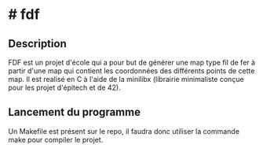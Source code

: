 <h1># fdf</h1>
<h2>Description</h2>
FDF est un projet d'école qui a pour but de générer une map type fil de fer à partir d'une map qui contient les coordonnées des différents points de cette map.
Il est realisé en C à l'aide de la minilibx (librairie minimaliste conçue pour les projet d'épitech et de 42).

<h2>Lancement du programme</h2>
Un Makefile est présent sur le repo, il faudra donc utiliser la commande make pour compiler le projet.
